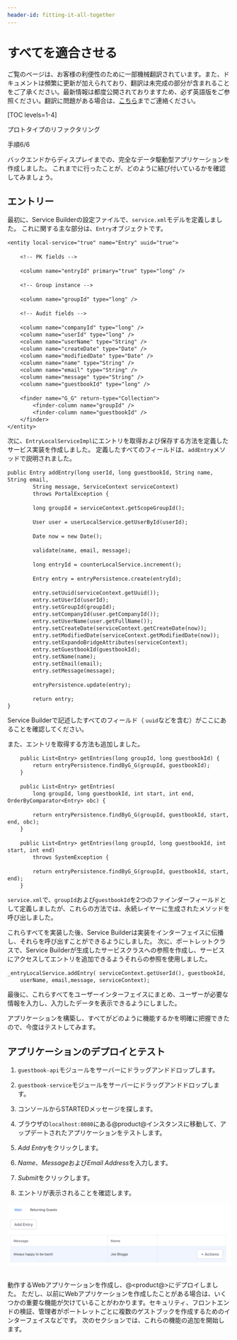 ```yaml
---
header-id: fitting-it-all-together
---
```


# すべてを適合させる

<p class="alert alert-info"><span class="wysiwyg-color-blue120">ご覧のページは、お客様の利便性のために一部機械翻訳されています。また、ドキュメントは頻繁に更新が加えられており、翻訳は未完成の部分が含まれることをご了承ください。最新情報は都度公開されておりますため、必ず英語版をご参照ください。翻訳に問題がある場合は、<a href="mailto:support-content-jp@liferay.com">こちら</a>までご連絡ください。</span></p>

[TOC levels=1-4]

<div class="learn-path-step row">
    <p id="stepTitle">プロトタイプのリファクタリング</p><p>手順6/6</p>
</div>

バックエンドからディスプレイまでの、完全なデータ駆動型アプリケーションを作成しました。 これまでに行ったことが、どのように結び付いているかを確認してみましょう。

## エントリー

最初に、Service Builderの設定ファイルで、`service.xml`モデルを定義しました。 これに関する主な部分は、`Entry`オブジェクトです。

    <entity local-service="true" name="Entry" uuid="true">
    
        <!-- PK fields -->
    
        <column name="entryId" primary="true" type="long" />
    
        <!-- Group instance -->
    
        <column name="groupId" type="long" />
    
        <!-- Audit fields -->
    
        <column name="companyId" type="long" />
        <column name="userId" type="long" />
        <column name="userName" type="String" />
        <column name="createDate" type="Date" />
        <column name="modifiedDate" type="Date" />
        <column name="name" type="String" />
        <column name="email" type="String" />
        <column name="message" type="String" />
        <column name="guestbookId" type="long" />
    
        <finder name="G_G" return-type="Collection">
            <finder-column name="groupId" />
            <finder-column name="guestbookId" />
        </finder>
    </entity>

次に、`EntryLocalServiceImpl`にエントリを取得および保存する方法を定義したサービス実装を作成しました。 定義したすべてのフィールドは、`addEntry`メソッドで説明されました。

    public Entry addEntry(long userId, long guestbookId, String name, String email,
            String message, ServiceContext serviceContext)
            throws PortalException {
    
            long groupId = serviceContext.getScopeGroupId();
    
            User user = userLocalService.getUserById(userId);
    
            Date now = new Date();
    
            validate(name, email, message);
    
            long entryId = counterLocalService.increment();
    
            Entry entry = entryPersistence.create(entryId);
    
            entry.setUuid(serviceContext.getUuid());
            entry.setUserId(userId);
            entry.setGroupId(groupId);
            entry.setCompanyId(user.getCompanyId());
            entry.setUserName(user.getFullName());
            entry.setCreateDate(serviceContext.getCreateDate(now));
            entry.setModifiedDate(serviceContext.getModifiedDate(now));
            entry.setExpandoBridgeAttributes(serviceContext);
            entry.setGuestbookId(guestbookId);
            entry.setName(name);
            entry.setEmail(email);
            entry.setMessage(message);
    
            entryPersistence.update(entry);
    
            return entry;
    }

Service Builderで記述したすべてのフィールド（ `uuid`などを含む）がここにあることを確認してください。

また、エントリを取得する方法も追加しました。

``` 
    public List<Entry> getEntries(long groupId, long guestbookId) {
        return entryPersistence.findByG_G(groupId, guestbookId);
    }

    public List<Entry> getEntries(
        long groupId, long guestbookId, int start, int end, OrderByComparator<Entry> obc) {

        return entryPersistence.findByG_G(groupId, guestbookId, start, end, obc);
    }

    public List<Entry> getEntries(long groupId, long guestbookId, int start, int end)
        throws SystemException {

        return entryPersistence.findByG_G(groupId, guestbookId, start, end);
    }
```

`service.xml`で、`groupId`および`guestbookId`を2つのファインダーフィールドとして定義しましたが、これらの方法では、永続レイヤーに生成されたメソッドを呼び出しました。

これらすべてを実装した後、Service Builderは実装をインターフェイスに伝播し、それらを呼び出すことができるようにしました。 次に、ポートレットクラスで、Service Builderが生成したサービスクラスへの参照を作成し、サービスにアクセスしてエントリを追加できるようそれらの参照を使用しました。

    _entryLocalService.addEntry( serviceContext.getUserId(), guestbookId, 
        userName, email,message, serviceContext);

最後に、これらすべてをユーザーインターフェイスにまとめ、ユーザーが必要な情報を入力し、入力したデータを表示できるようにしました。

アプリケーションを構築し、すべてがどのように機能するかを明確に把握できたので、今度はテストしてみます。

## アプリケーションのデプロイとテスト

1.  `guestbook-api`モジュールをサーバーにドラッグアンドドロップします。

2.  `guestbook-service`モジュールをサーバーにドラッグアンドドロップします。

3.  コンソールからSTARTEDメッセージを探します。

4.  ブラウザの`localhost:8080`にある@product@インスタンスに移動して、アップデートされたアプリケーションをテストします。

5.  *Add Entry*をクリックします。

6.  *Name*、*Message*および*Email Address*を入力します。

7.  *Submit*をクリックします。

8.  エントリが表示されることを確認します。

![図1：最初のゲストブックとエントリが表示されます。  ](../../../images/guestbook-entry-test.png)

##

動作するWebアプリケーションを作成し、@<product@>にデプロイしました。 ただし、以前にWebアプリケーションを作成したことがある場合は、いくつかの重要な機能が欠けていることがわかります。セキュリティ、フロントエンドの検証、管理者がポートレットごとに複数のゲストブックを作成するためのインターフェイスなどです。 次のセクションでは、これらの機能の追加を開始します。
